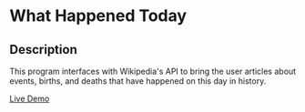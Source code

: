 # What Happened Today

## Description
This program interfaces with Wikipedia's API to bring the user articles about events, births, and deaths that have happened on this day in history.

[Live Demo](https://bnray53.github.io/whatHappenedToday/)
